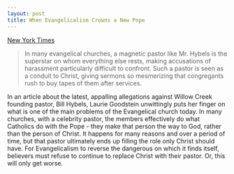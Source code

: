 ```yaml
---
layout: post
title: When Evangelicalism Crowns a New Pope 
---
```


[New York Times](https://www.nytimes.com/2018/08/05/us/bill-hybels-willow-creek-pat-baranowski.html)

> In many evangelical churches, a magnetic pastor like Mr. Hybels is the superstar on whom everything else rests, making accusations of harassment particularly difficult to confront. Such a pastor is seen as a conduit to Christ, giving sermons so mesmerizing that congregants rush to buy tapes of them after services.

In an article about the latest, appalling allegations against Willow Creek founding pastor, Bill Hybels, Laurie Goodstein unwittingly puts her finger on what is one of the main problems of the Evangelical church today. In many churches, with a celebrity pastor, the members effectively do what Catholics do with the Pope - they make that person the way to God, rather than the person of Christ. It happens for many reasons and over a period of time, but that pastor ultimately ends up filling the role only Christ should have. For Evangelicalism to reverse the dangerous on which it finds itself, believers must refuse to continue to replace Christ with their pastor. Or, this will only get worse.

